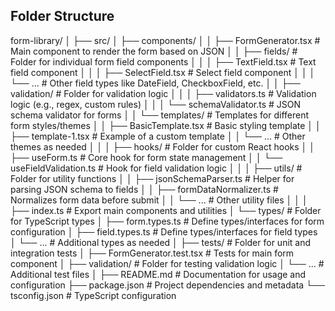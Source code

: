 


## Folder Structure

form-library/
│
├── src/
│   ├── components/
│   │   ├── FormGenerator.tsx           # Main component to render the form based on JSON
│   │   ├── fields/                     # Folder for individual form field components
│   │   │   ├── TextField.tsx           # Text field component
│   │   │   ├── SelectField.tsx         # Select field component
│   │   │   └── ...                     # Other field types like DateField, CheckboxField, etc.
│   │   ├── validation/                 # Folder for validation logic
│   │   │   ├── validators.ts           # Validation logic (e.g., regex, custom rules)
│   │   │   └── schemaValidator.ts      # JSON schema validator for forms
│   │   └── templates/                  # Templates for different form styles/themes
│   │       ├── BasicTemplate.tsx       # Basic styling template
│   │       ├── template-1.tsx          # Example of a custom template
│   │       └── ...                     # Other themes as needed
│   │
│   ├── hooks/                          # Folder for custom React hooks
│   │   ├── useForm.ts                  # Core hook for form state management
│   │   └── useFieldValidation.ts       # Hook for field validation logic
│   │
│   ├── utils/                          # Folder for utility functions
│   │   ├── jsonSchemaParser.ts         # Helper for parsing JSON schema to fields
│   │   ├── formDataNormalizer.ts       # Normalizes form data before submit
│   │   └── ...                         # Other utility files
│   │
│   ├── index.ts                        # Export main components and utilities
│   └── types/                          # Folder for TypeScript types
│       ├── form.types.ts               # Define types/interfaces for form configuration
│       ├── field.types.ts              # Define types/interfaces for field types
│       └── ...                         # Additional types as needed
│
├── tests/                              # Folder for unit and integration tests
│   ├── FormGenerator.test.tsx          # Tests for main form component
│   ├── validation/                     # Folder for testing validation logic
│   └── ...                             # Additional test files
│
├── README.md                           # Documentation for usage and configuration
├── package.json                        # Project dependencies and metadata
└── tsconfig.json                       # TypeScript configuration
